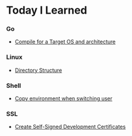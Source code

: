 # Today I Learned


### Go

- [Compile for a Target OS and architecture](go/compile-specific-arch.md)

### Linux

- [Directory Structure](linux/directory-structure.md)

### Shell

- [Copy environment when switching user](shell/copy-environment-when-switching-user.md)

### SSL

- [Create Self-Signed Development Certificates](ssl/sels-signed-certs.md)
